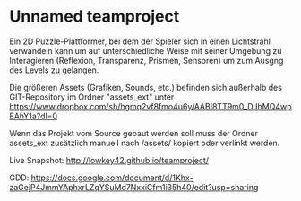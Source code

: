 Unnamed teamproject
==========

Ein 2D Puzzle-Plattformer, bei dem der Spieler sich in einen Lichtstrahl verwandeln kann um auf unterschiedliche Weise mit seiner Umgebung zu Interagieren (Reflexion, Transparenz, Prismen, Sensoren) um zum Ausgng des Levels zu gelangen.


Die größeren Assets (Grafiken, Sounds, etc.) befinden sich außerhalb des GIT-Repository im Ordner "assets_ext" unter https://www.dropbox.com/sh/hgmq2vf8fmo4u6y/AABI8TT9m0_DJhMQ4wpEAhY1a?dl=0

Wenn das Projekt vom Source gebaut werden soll muss der Ordner assets_ext zusätzlich manuell nach /assets/ kopiert oder verlinkt werden.


Live Snapshot: http://lowkey42.github.io/teamproject/

GDD: https://docs.google.com/document/d/1Khx-zaGejP4JmmYAphxrLZqYSuMd7NxxiCfm1i35h40/edit?usp=sharing
